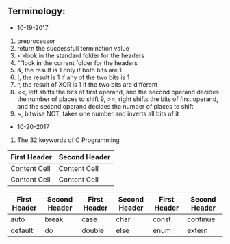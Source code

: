 Terminology:
-----------------
* 10-19-2017
1. preprocessor
2. return the successfull termination value
3. <>look in the standard folder for the headers
4. ""look in the current folder for the headers
5. &, the result is 1 only if both bits are 1
6. |, the result is 1 if any of the two bits is 1
7. ^, the result of XOR is 1 if the two bits are different
8. <<, left shifts the bits of first operand, and the second operand decides the number of places to shift
9, >>, right shifts the bits of first operand, and the second operand decides the number of places to shift
10. ~, bitwise NOT, takes one number and inverts all bits of it

* 10-20-2017
1. The 32 keywords of C Programming

| First Header  | Second Header |
| ------------- | ------------- |
| Content Cell  | Content Cell  |
| Content Cell  | Content Cell  |

| First Header  | Second Header | First Header  | Second Header | First Header  | Second Header |
| ------------- | ------------- | ------------- | ------------- | ------------- | ------------- |
| auto  | break  | case | char | const | continue |
| default  | do  | double | else | enum | extern |

